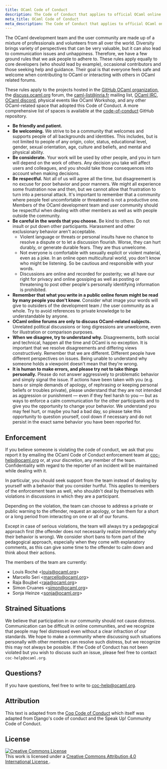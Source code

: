 ```yaml
---
title: OCaml Code of Conduct
description: The Code of Conduct that applies to official OCaml online spaces and physical events.
meta_title: OCaml Code of Conduct
meta_description: The Code of Conduct that applies to official OCaml online spaces and physical events.
---
```


The OCaml development team and the user community are made up of a mixture of
professionals and volunteers from all over the world.
Diversity brings variety of perspectives that can be very valuable, but it can
also lead to communication issues and unhappiness. Therefore, we have a few
ground rules that we ask people to adhere to.
These rules apply equally to core developers (who should lead by example),
occasional contributors and those seeking help and guidance.
Their goal is that everyone feels safe and welcome when contributing to OCaml or
interacting with others in OCaml related forums.

These rules apply to the projects hosted in the
[GitHub OCaml organization](https://github.com/ocaml), the
[discuss.ocaml.org](https://discuss.ocaml.org/) forum, the
[caml-list@inria.fr](mailto:caml-list@inria.fr) mailing list, [OCaml
IRC](irc://irc.libera.chat:6697/#ocaml), [OCaml
discord](https://discord.gg/cCYQbqN), physical events like OCaml Workshop, and
any other OCaml-related space that adopted this Code of Conduct. A more
comprehensive list of spaces is available at the
[code-of-conduct](https://github.com/ocaml/code-of-conduct) GitHub repository.

- **Be friendly and patient.**
- **Be welcoming.** We strive to be a community that welcomes and supports
  people of all backgrounds and identities. This includes, but is not limited to
  people of any origin, color, status, educational level, gender, sexual
  orientation, age, culture and beliefs, and mental and physical ability.
- **Be considerate.**
  Your work will be used by other people, and you in turn will depend on the
  work of others. Any decision you take will affect users and colleagues, and
  you should take those consequences into account when making decisions.
- **Be respectful.**
  Not all of us will agree all the time, but disagreement is no excuse for poor
  behavior and poor manners. We might all experience some frustration now and
  then, but we cannot allow that frustration to turn into a personal attack.
  It's important to remember that a community where people feel uncomfortable
  or threatened is not a productive one. Members of the OCaml development team
  and user community should be respectful when dealing with other members as
  well as with people outside the community.
- **Be careful in the words that you choose.**
  Be kind to others. Do not insult or put down other participants. Harassment
  and other exclusionary behavior aren't acceptable.
  * Violent language or threats or personal insults have no chance to
    resolve a dispute or to let a discussion flourish. Worse, they can
    hurt durably, or generate durable fears. They are thus unwelcome.
  * Not everyone is comfortable with sexually explicit or violent
    material, even as a joke. In an online open multicultural world, you
    don't know who might be listening. So be cautious and responsible
    with your words.
  * Discussions are online and recorded for posterity; we all have our
    right for privacy and online gossiping as well as posting or threatening to
    post other people's personally identifying information is prohibited.
- **Remember that what you write in a public online forum might be read by
  many people you don't know.**
  Consider what image your words will give to outsiders of the development
  team / the user community as a whole. Try to avoid references to private
  knowledge to be understandable by anyone.
- **OCaml online forums are only to discuss OCaml-related subjects.**
  Unrelated political discussions or long digressions are unwelcome,
  even for illustration or comparison purposes.
- **When we disagree, try to understand why.**
  Disagreements, both social and technical, happen all the time and OCaml is no
  exception. It is important that we resolve disagreements and differing views
  constructively. Remember that we are different. Different people
  have different perspectives on issues. Being unable to understand why someone
  holds a viewpoint doesn't mean that they're wrong.
- **It is human to make errors, and please try not to take things personally.**
  Please do not answer aggressively to problematic behavior and simply
  signal the issue. If actions have been taken with you (e.g. bans or simple
  demands of apology, of rephrasing or keeping personal beliefs or troubles
  private), please understand that they are not intended as aggression or
  punishment ― even if they feel harsh to you ― but as ways to enforce a
  calm communication for the other participants and to give you the opportunity
  to change your behavior. We understand you may feel hurt, or maybe you had a
  bad day, so please take this opportunity to question yourself, cool down if
  necessary and do not persist in the exact same behavior you have been
  reported for.

## Enforcement ##

If you believe someone is violating the code of conduct, we ask that you report
it by emailing the OCaml Code of Conduct enforcement team at
<coc-help@ocaml.org> or, at your discretion, any member of the team.
Confidentiality with regard to the reporter of an
incident will be maintained while dealing with it.

In particular, you should seek support from the team instead of dealing by
yourself with a behavior that you consider hurtful. This applies to members of
the enforcement team as well, who shouldn't deal by themselves with violations
in discussions in which they are a participant.

Depending on the violation, the team can choose to address a private or public
warning to the offender, request an apology, or ban them for a short or a long
period from interacting on one or all of our forums.

Except in case of serious violations, the team will always try a pedagogical
approach first (the offender does not necessarily realize immediately why their
behavior is wrong). We consider short bans to form part of the pedagogical
approach, especially when they come with explanatory comments, as this can give
some time to the offender to calm down and think about their actions.

The members of the team are currently:

* Louis Roché <[louis@ocaml.org](mailto:louis@ocaml.org)>
* Marcello Seri <[marcello@ocaml.org](mailto:marcello@ocaml.org)>
* Raja Boujbel <[raja@ocaml.org](mailto:raja@ocaml.org)>
* Simon Cruanes <[simon@ocaml.org](mailto:simon@ocaml.org)>
* Sonja Heinze <[sonja@ocaml.org](mailto:sonja@ocaml.org)>

## Strained Situations ##

We believe that participation in our community should not cause distress.
Communication can be difficult in online communities, and we recognize that
people may feel distressed even without a clear infraction of our standards. We
hope to make a community where discussing such situations personally with other
members can resolve such distress, but we recognize this may not always be
possible. If the Code of Conduct has not been violated but you wish to discuss
such an issue, please feel free to contact `coc-help@ocaml.org`.

## Questions? ##

If you have questions, feel free to write to <coc-help@ocaml.org>.

## Attribution ##

This text is adapted from the [Coq Code of Conduct](https://github.com/coq/coq/blob/master/CODE_OF_CONDUCT.md)
which itself was adapted from Django's code of conduct
and the Speak Up! Community Code of Conduct.

## License ##

<a rel="license" href="https://creativecommons.org/licenses/by/4.0/">
<img alt="Creative Commons License" style="border-width:0" src="https://i.creativecommons.org/l/by/4.0/88x31.png">
</a><br>
This work is licensed under a
<a rel="license" href="https://creativecommons.org/licenses/by/4.0/">
Creative Commons Attribution 4.0 International License
</a>.

[coq-coc]: https://github.com/coq/coq/blob/master/CODE_OF_CONDUCT.md

